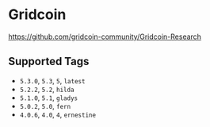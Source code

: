# Gridcoin

https://github.com/gridcoin-community/Gridcoin-Research

## Supported Tags

- `5.3.0`, `5.3`, `5`, `latest`
- `5.2.2`, `5.2`, `hilda`
- `5.1.0`, `5.1`, `gladys`
- `5.0.2`, `5.0`, `fern`
- `4.0.6`, `4.0`, `4`, `ernestine`
